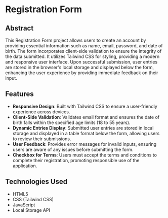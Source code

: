 # Registration Form

## Abstract
This Registration Form project allows users to create an account by providing essential information such as name, email, password, and date of birth. The form incorporates client-side validation to ensure the integrity of the data submitted. It utilizes Tailwind CSS for styling, providing a modern and responsive user interface. Upon successful submission, user entries are stored in the browser's local storage and displayed below the form, enhancing the user experience by providing immediate feedback on their input.

## Features
- **Responsive Design**: Built with Tailwind CSS to ensure a user-friendly experience across devices.
- **Client-Side Validation**: Validates email format and ensures the date of birth falls within the specified age limits (18 to 55 years).
- **Dynamic Entries Display**: Submitted user entries are stored in local storage and displayed in a table format below the form, allowing users to review their submissions.
- **User Feedback**: Provides error messages for invalid inputs, ensuring users are aware of any issues before submitting the form.
- **Checkbox for Terms**: Users must accept the terms and conditions to complete their registration, promoting responsible use of the application.

## Technologies Used
- HTML5
- CSS (Tailwind CSS)
- JavaScript
- Local Storage API
  
